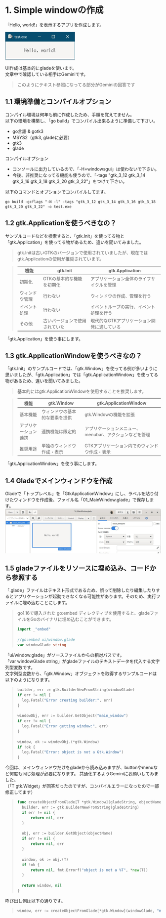 # 1. Simple windowの作成
「Hello, world!」を表示するアプリを作成します。  
  
![Simple window](window.jpg)  

UI作成は基本的にgladeを使います。  
文章中で確認している相手はGeminiです。  
> このようにテキスト参照になってる部分がGeminiの回答です

## 1.1 環境準備とコンパイルオプション
コンパイル環境は何年も前に作成したため、手順を覚えてません。  
以下の環境を構築し、「go build」でコンパイル出来るように準備して下さい。  
- go言語 & gotk3
- MSYS2（gtk3, gladeに必要）
- gtk3
- glade

コンパイルオプション  
- コンソールに出力しているので、「-H=windowsgui」は使わないで下さい。
- 今後、非推奨になってる機能も使うので、「-tags "gtk_3_12 gtk_3_14 gtk_3_16 gtk_3_18 gtk_3_20 gtk_3_22"」をつけて下さい。

以下のコマンドとオプションでコンパイルしてます。  
```
go build -gcflags "-N -l" -tags "gtk_3_12 gtk_3_14 gtk_3_16 gtk_3_18 gtk_3_20 gtk_3_22" -o test.exe
```  

## 1.2 gtk.Applicationを使うべきなの？
サンプルコードなどを検索すると、「gtk.Init」を使ってる物と「gtk.Application」を使ってる物があるため、違いを聞いてみました。  
> gtk.Initは古いGTKのバージョンで使用されていましたが、現在ではgtk.Applicationの使用が推奨されています。

  
> | 機能 | gtk.Init | gtk.Application |
> | --- | --- | --- | 
> | 初期化 | GTKの基本的な機能を初期化 | アプリケーション全体のライフサイクルを管理 |
> | ウィンドウ管理 | 行わない | ウィンドウの作成、管理を行う |
> | イベント処理 | 行わない | イベントループの実行、イベント処理を行う |
> | その他 | 古いバージョンで使用されていた | 現代的なGTKアプリケーション開発に適している |

「gtk.Application」を使う事にします。

## 1.3 gtk.ApplicationWindowを使うべきなの？
「gtk.Init」のサンプルコードでは、「gtk.Window」を使ってる例が多いように思いましたが、「gtk.Application」では「gtk.ApplicationWindow」を使ってる物があるため、違いを聞いてみました。
> 基本的にはgtk.ApplicationWindowを使用することを推奨します。

> | 機能 | gtk.Window | gtk.ApplicationWindow | 
> | --- | --- | --- | 
> | 基本機能 | ウィンドウの基本的な要素を提供 | gtk.Windowの機能を拡張 | 
> | アプリケーション連携 | 連携機能は限定的 | アプリケーションメニュー、menubar、アクションなどを管理 | 
> | 推奨用途 | 単独のウィンドウ作成・表示 | GTKアプリケーション内でのウィンドウ作成・表示 | 

「gtk.ApplicationWindow」を使う事にします。

## 1.4 Gladeでメインウィンドウを作成
Gladeで「トップレベル」を「GtkApplicationWindow」にし、ラベルを貼り付けたウィンドウを作成後、ファイル名「01_MainWindow.glade」で保存します。  
![glade](glade.jpg)    

## 1.5 gladeファイルをリソースに埋め込み、コードから参照する
「.glade」ファイルはテキスト形式であるため、誤って削除したり編集したりするとアプリケーションが起動できなくなる可能性があります。そのため、実行ファイルに埋め込むことにします。  
> go1.16で導入された go:embed ディレクティブを使用すると、gladeファイルをGoのバイナリに埋め込むことができます。
> ```go
> import _"embed"
> 
> //go:embed ui/window.glade
> var windowGlade string
> ```
「ui/window.glade」がソースファイルからの相対パスです。  
「var windowGlade string」がgladeファイルのテキストデータを代入する文字列型変数です。  
文字列型変数から、「gtk.Window」オブジェクトを取得するサンプルコードは以下のようになります。
> ```go
> builder, err := gtk.BuilderNewFromString(windowGlade)
> if err != nil {
> 	log.Fatal("Error creating builder:", err)
> }
> 
> windowObj, err := builder.GetObject("main_window")
> if err != nil {
> 	log.Fatal("Error getting window:", err)
> }
> 
> window, ok := windowObj.(*gtk.Window)
> if !ok {
> 	log.Fatal("Error: object is not a Gtk.Window")
> }
> ```
今回は、メインウィンドウだけをgladeから読み込みますが、buttonやmenuなど何度も同じ処理が必要になります。
共通化するようGeminiにお願いしてみました。  
（「T gtk.Widget」が回答だったのですが、コンパイルエラーになったので一部修正してます）
> ```go
> func createObjectFromGlade[T *gtk.Window](gladeString, objectName string) (T, error) {
> 	builder, err := gtk.BuilderNewFromString(gladeString)
> 	if err != nil {
> 		return nil, err
> 	}
> 
> 	obj, err := builder.GetObject(objectName)
> 	if err != nil {
> 		return nil, err
> 	}
> 
> 	window, ok := obj.(T)
> 	if !ok {
> 		return nil, fmt.Errorf("object is not a %T", *new(T))
> 	}
> 
> 	return window, nil
> }
> ```
呼び出し側は以下の通りです。
> ```go
> window, err := createObjectFromGlade[*gtk.Window](windowGlade, "main_window")
> ```


